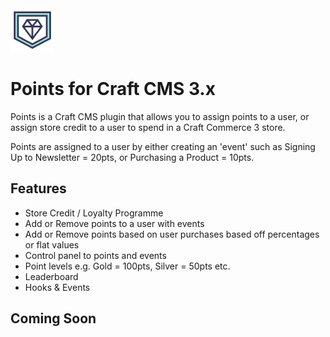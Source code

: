 <img src="https://raw.githubusercontent.com/bymayo/craft-points/master/resources/icon.png" width="70">

# Points for Craft CMS 3.x

Points is a Craft CMS plugin that allows you to assign points to a user, or assign store credit to a user to spend in a Craft Commerce 3 store.

Points are assigned to a user by either creating an 'event' such as Signing Up to Newsletter = 20pts, or Purchasing a Product = 10pts.

## Features

- Store Credit / Loyalty Programme
- Add or Remove points to a user with events
- Add or Remove points based on user purchases based off percentages or flat values
- Control panel to points and events
- Point levels e.g. Gold = 100pts, Silver = 50pts etc.
- Leaderboard
- Hooks & Events

## Coming Soon